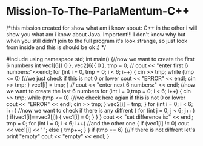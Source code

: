 # Mission-To-The-ParlaMentum-C++


/*this mission created for show what am i know about:     C++    in the other i will show you what am i know about Java.                   Importent!!! I don't know why but when you still didn't join to the full program it's look strange, so just look from inside and this is should be ok :) */

#include <iostream>
using namespace std;
int main()
{//now we want to create the first 6 numbers
    int vec1[6]{ 0 }, vec2[6]{ 0 },  tmp = 0;
    //
    cout << "enter first 6 numbers:"<<endl;
    for (int i = 0, tmp = 0; i < 6; i++)
    {
        cin >> tmp;
        while (tmp <= 0)
        {//we just check if this is not 0 or lower
            cout << "ERROR" << endl;
            cin >> tmp;
        }
        vec1[i] = tmp;
    }
    //
    cout << "enter next 6 numbers:" << endl; //now we want to create the last 6 numbers
    for (int i = 0,tmp = 0; i < 6; i++)
    {
        cin >> tmp;
        while (tmp <= 0)
        {//we check here agian if this is not 0 or lower
            cout << "ERROR" << endl;
            cin >> tmp;
        }
            vec2[i] = tmp;
    }
    for (int i = 0; i < 6; i++) //now we want to check if there is any diffrent
    {
        for (int j = 0; j < 6; j++)
        {
            if(vec1[i]==vec2[j])
            {
                vec1[i] = 0;
            }
        }
    }
    cout << "set difference is:" << endl;
    tmp = 0;
    for (int i = 0; i < 6; i++) //and the other one
    {
        if (vec1[i] != 0)
            cout << vec1[i] << ' ';
        else
        {
            tmp++;
        }
    }
    if (tmp == 6)
    {//if there is not diffrent let's print "empty"
        cout << "empty" << endl;
    }
